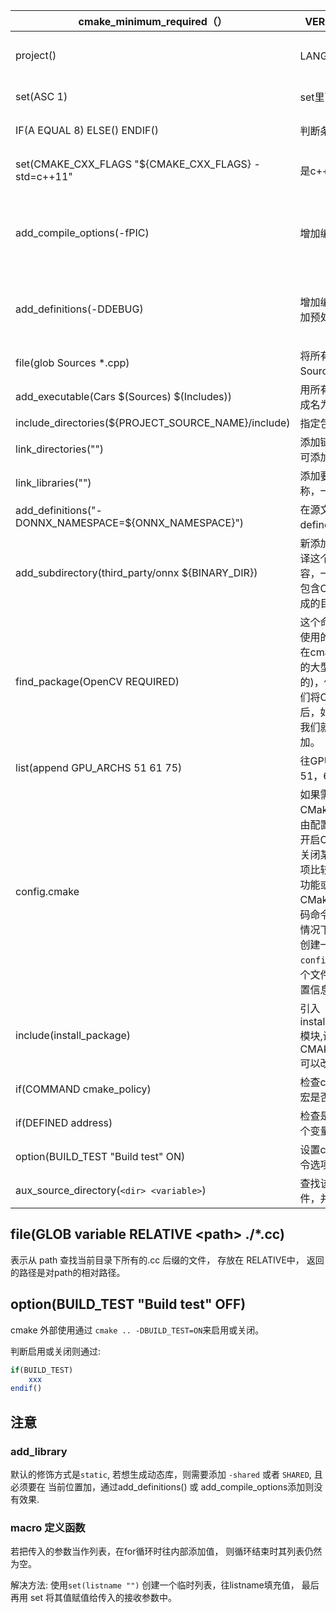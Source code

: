   | cmake_minimum_required（）                            | VERSION后面加版本号                                          | 表示所需最小版本                                             |
  | ----------------------------------------------------- | ------------------------------------------------------------ | ------------------------------------------------------------ |
  | project()                                             | LANGUAGE 加  C  CXX                                          | 表示需要的编程语言，LANGUAGE可省略                           |
  | set(ASC  1)                                           | set里面分别为变量和值                                        | 给变量赋值，包括宏变量                                       |
  | IF(A  EQUAL  8)    ELSE()    ENDIF()                  | 判断条件                                                     | IF里面为条件，后面可接set语句                                |
  | set(CMAKE_CXX_FLAGS  "${CMAKE_CXX_FLAGS}  -std=c++11" | 是c++的编译选项                                              | 代表加入c++11支持，类似的语句有add_compile_options           |
  | add_compile_options(-fPIC)                            | 增加编译选项                                                 | -fPIC代表产生与位置无关的代码，及产生的都是相对位置，代表可以在任何地方执行，动态库必备。 |
  | add_definitions(-DDEBUG)                              | 增加编译选项，也可以增加预处理定义                           | 例如，add_definitions(-DDEBUG)，和add_compile_options基本相同 |
  | file(glob Sources *.cpp)                              | 将所有的.cpp存到Sources中                                    |                                                              |
  | add_executable(Cars $(Sources) $(Includes))           | 用所有.cpp，.h文件编译成名为Cars的可执行文件                 |                                                              |
  | include_directories(${PROJECT_SOURCE_NAME}/include)   | 指定包含头文件的目录                                         |                                                              |
  | link_directories("")                                  | 添加链接库的路径，一次可添加多个                             |                                                              |
  | link_libraries("")                                    | 添加要链接的库文件名称，一次可添加多个                       |                                                              |
  | add_definitions("-DONNX_NAMESPACE=${ONNX_NAMESPACE}") | 在源文件的编译中添加-D define标志。                          |                                                              |
  | add_subdirectory(third_party/onnx ${BINARY_DIR})   | 新添加一个目录位置，编译这个目录中所有的内容，一般这个目录中也会包含CMakeLists文件, 生成的目录由自己指定 |                                                              |
  | find_package(OpenCV REQUIRED)                         | 这个命令是cmake中经常使用的命令，如果我们想在cmake中使用一些其他的大型开源项目(编译好的)，例如OpenCV，在我们将OpenCV编译好之后，如果我们想使用它，我们就可以在cmake中添加。 |                                                              |
  | list(append GPU_ARCHS  51 61 75)                      | 往GPU_ARCHS里面添加51，61，75变量                            |                                                              |
  | config.cmake                                          | 如果需要我们的CMakeLists有一定的自由配置，比如，我们需要开启CUDA的支持，或者关闭某个功能。如果功能项比较多的话，每次增加功能或者修改，直接在CMakeLists中写一堆代码命令会很麻烦。在这种情况下的话，最好是另外创建一个名为`config.cmake`的文件，这个文件中填写了我们的配置信息(举个例子)： |                                                              |
  | include(install_package)                              | 引入install_package.cmake模块,设置CMAKE_MODULE_PATH可以改变他的当前目录 |                                                              |
  | if(COMMAND cmake_policy)                              | 检查cmake_policy函数或宏是否被定义                           |                                                              |
  | if(DEFINED address)                                   | 检查是否定义address这个变量                                  |                                                              |
  | option(BUILD_TEST  "Build  test"  ON)                 | 设置cmake编译时链接命令选项，默认为ON                        |                                                              |
  | aux_source_directory(`<dir> <variable>`)              | 查找该目录下的所有源文件，并将值赋予`variable`


## file(GLOB variable RELATIVE \<path\>  ./*.cc)

表示从 path 查找当前目录下所有的.cc 后缀的文件， 存放在 RELATIVE中， 返回的路径是对path的相对路径。

## option(BUILD_TEST  "Build  test"  OFF) 

cmake 外部使用通过 `cmake .. -DBUILD_TEST=ON`来启用或关闭。

判断启用或关闭则通过:
```cmake
if(BUILD_TEST)
    xxx
endif()
```

## 注意

### add_library

默认的修饰方式是`static`, 若想生成动态库，则需要添加 `-shared` 或者 `SHARED`, 且必须要在
当前位置加，通过add_definitions() 或 add_compile_options添加则没有效果.


### macro 定义函数

若把传入的参数当作列表，在for循环时往内部添加值， 则循环结束时其列表仍然为空。

解决方法:
使用`set(listname "")` 创建一个临时列表，往listname填充值， 最后再用 set 将其值赋值给传入的接收参数中。



